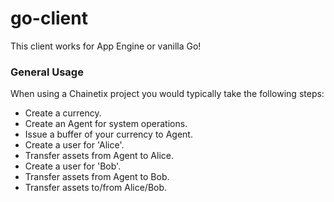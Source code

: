 # go-client

This client works for App Engine or vanilla Go!

### General Usage

When using a Chainetix project you would typically take the following steps:

- Create a currency.
- Create an Agent for system operations.
- Issue a buffer of your currency to Agent.
- Create a user for 'Alice'.
- Transfer assets from Agent to Alice.
- Create a user for 'Bob'.
- Transfer assets from Agent to Bob.
- Transfer assets to/from Alice/Bob.
